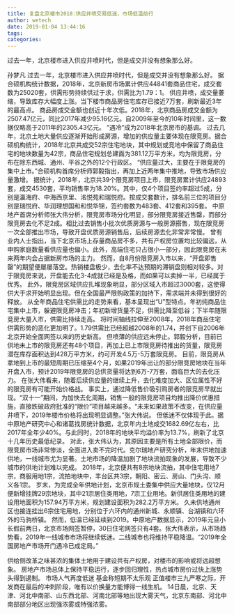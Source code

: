 ```yaml
---
title: 复盘北京楼市2018:供应井喷交易低迷，市场低温前行
author: wetech
date: 2019-01-04 13:44:16
tags: 
categories: 
---
```

过去一年，北京楼市进入供应井喷时代，但是成交并没有想象那么好。
<!-- more -->
孙梦凡
过去一年，北京楼市进入供应井喷时代，但是成交并没有想象那么好。
据合硕机构统计数据，2018年，北京新房市场累计供应44841套商品住宅，成交套数为25020套，供需形势持续供过于求，供需比为1.79：1。
供应井喷，成交量萎缩，导致库存大幅度上涨。当下楼市商品房住宅库存已接近7万套，刷新最近3年的最高点。
商品房成交金额也创近十年次低。2018年，北京商品房成交金额为2507.47亿元，同比2017年减少95.16亿元。自2009年至今的10年时间里，这一数据仅略高于2011年的2305.43亿元。
“遇冷”成为2018年北京房市的基调。
过去几年，北京土地大量供应逐渐开始形成房源，增加的供应量主要体现在限竞房。据合硕机构统计，2018年北京共成交52宗住宅地块，其中规划或竞地中保留了商品住宅的地块数量为42宗，商品住宅规划总建面为381.12万平方米，均为限竞房，分布在除东西城、通州、平谷之外的12个行政区。
“供应量过大，主要在于限竞房的集中上市。”合硕机构首席分析师郭毅指出，再加上近两年集中推地，导致市场供应量激增。
据统计，2018年，北京共39个限竞房项目上市，限竞房累计供应24893套，成交4530套，平均销售率为18.20%。其中，仅4个项目签约率超过5成，分别是瀛海府、中海西京里、洺悦苑和瑞悦府。按成交套数计，排名前三位的项目分别是瑞悦府、华润理想国和和悦华锦，签约套数为483套、412套和395套。
中原地产首席分析师张大伟分析，限竞房市场分化明显，部分限竞房接近售罄，而部分限竞房去化不足2成。相比过去销售小批次优质房源与一般房源搭售，现在限竞房一次全部推出市场，导致开盘优质房源销售后，后续房源去化非常非常慢。
曾有业内人士指出，当下北京市场上存量商品房不多，共有产权房位置均比较偏远，从申购家庭数量看供应量也偏小。此外，高端住宅只占很小一部分，因此限竞房在未来两年内会占据新房市场的主力。
然而，自8月份限竞房入市以来，“开盘即售罄”的期望便屡屡落空。热销楼盘极少，去化率不达预期的滞销盘则相对较多。对于限竞房来说，开盘能去化3-4成就已经是及格，而如果可以卖掉一半，已经属于优秀。
此外，限竞房区域供应扎堆现象明显，部分区域入市超过3000套，这使得供大于求开始明显出现。但在全国最严限购政策的加持下，需求端并未得到很好的释放。
从全年商品住宅供需比的走势来看，基本呈现出“U”型特点。年初纯商品住宅集中上市，躲避限竞房冲击；年初新增货量不足，供需比降至低谷；下半年随限竞房大量入市，供需比持续走高。
将时间轴线拉伸至2008年，2018年商品住宅供需形势的恶化更加明了。1.79供需比已经超越2008年的1.74，并创下自2006年北京开始全面网签以来的历史新高。
但喷薄的供应远未停止。郭毅分析，目前已供地未上市的限竞房还有48个项目，再加上已上市限竞房待推出的货量，限竞房潜在库存面积达到428万平方米，约可开发4.5万-5万套限竞房。
目前，限竞房从拿地到上市的最短周期已压缩至4个月，如果2019年出让的部分限竞房地块在当年开盘入市，预计2019年限竞房的总供货量将达到6万-7万套，面临巨大的去化压力。
在张大伟看来，随着后续供应量的继续上升，去化难度加大、区位属性不好的限竞房有可能开始价格战。
事实上，通过降低售价吸引购房者的限竞房早就出现。“双十一”期间，为加快去化周期，销售一般的限竞房项目均推出降价优惠措施，直接跌破政府批准的“限价”项目越来越多。“未来如果政策不改变，在供应量井喷下，2019年楼市价格将出现明显调整。”张大伟说。
但低迷不仅体现于此。据中原地产研究中心和诸葛找房统计数据，北京年内土地成交1682.69亿左右，比2017年全年少40%。与此同时，2018年的地块平均溢价率为13.7%，刷新了北京十几年历史最低纪录。
对此，张大伟认为，其原因主要是所有土地全部限价，而限竞房市场非常惨淡，全面进入卖不完时代。克尔瑞地产研究分析，年末供地加速供地，一线城市尤为显著。土地市场的降温加剧了地块流拍现象的发展，导致不少城市的供地计划难以完成。
2018年，北京便共有8宗地块流拍，其中住宅用地7宗，商服用地1宗，流拍地块中，丰台区共3宗，朝阳、密云、房山、门头沟、顺义各1宗。
岁末，为完成全年供地计划，北京市规土委集中供应大量地块，仅12月便新增挂牌29宗地块，其中21宗居住类用地，7宗工业用地。新供居住类用地的建设用地面积为157.94万平方米，规划建设面积为282.2万平方米。
久未供地通州区也接连挂出6宗住宅用地，分别位于六环内的通州新城、永顺镇、台湖镇和六环外的马驹桥镇。
然而，低温已经延续到2019。中原地产数据显示，2019年元旦小长假前两日，北京市场网签暂停，30日住宅网签只有4套。张大伟表示，从市场趋势看，2019年一线城市市场将继续低迷。二线城市也将维持平稳降温。“2019年全国房地产市场开门遇冷已成定局。”
 
 
供给侧改革之味甚浓的集体土地用于建设共有产权房，对楼市的影响或将远超想象。
房地产市场总体上保持平稳运行，逐步回归理性，热点城市房价过快上涨势头得到遏制。
市场人气再度低迷 基金称短期不太乐观
正值楼市三九严寒之际，开发商在最后的冲刺阶段，唯有以价换量方能博得一线生机。
14日晨，北京、天津、河北中南部、山东西北部、河南北部等地出现大雾天气，北京东南部、河北中南部部分地区出现强浓雾或特强浓雾。
